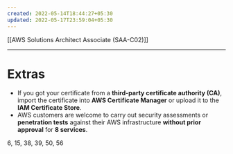 ```yaml
---
created: 2022-05-14T18:44:27+05:30
updated: 2022-05-17T23:59:04+05:30
---
```

[[AWS Solutions Architect Associate (SAA-C02)]]

---
# Extras
- If you got your certificate from a **third-party certificate authority (CA)**, import the certificate into **AWS Certificate Manager** or upload it to the **IAM Certificate Store**.
- AWS customers are welcome to carry out security assessments or **penetration tests** against their AWS infrastructure **without prior approval** for **8 services**.

6, 15, 38, 39, 50, 56